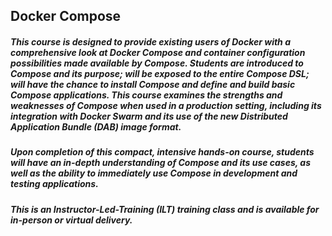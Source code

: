 ## Docker Compose

##### This course is designed to provide existing users of Docker with a comprehensive look at Docker Compose and container configuration possibilities made available by Compose. Students are introduced to Compose and its purpose; will be exposed to the entire Compose DSL; will have the chance to install Compose and define and build basic Compose applications. This course examines the strengths and weaknesses of Compose when used in a production setting, including its integration with Docker Swarm and its use of the new Distributed Application Bundle (DAB) image format.

##### Upon completion of this compact, intensive hands-on course, students will have an in-depth understanding of Compose and its use cases, as well as the ability to immediately use Compose in development and testing applications.

##### This is an Instructor-Led-Training (ILT) training class and is available for in-person or virtual delivery.
